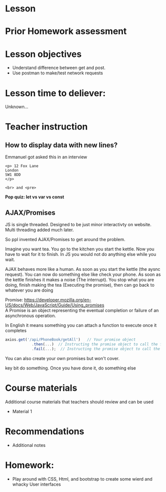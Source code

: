 # Lesson

# Prior Homework assessment

# Lesson objectives
- Understand difference between get and post.
- Use postman to make/test network requests


# Lesson time to deliever:
Unknown...

# Teacher instruction 

## How to display data with new lines?
Emmanuel got asked this in an interview
```
<p> 12 Fox Lane
London
SW1 8DD
</p>
```

```
<br> and <pre>
```

**Pop quiz: let vs var vs const**

## AJAX/Promises
JS is single threaded. Designed to be just minor interactivty on website. Multi threading added much later.

So ppl invented AJAX/Promises to get around the problem.

Imagine you want tea. You go to the kitchen you start the kettle. Now you have to wait for it to finish. In JS you would not do anything else while you wait.

AJAX behaves more like a human. As soon as you start the kettle (the aysnc request). You can now do something else like check your phone. As soon as the kettle finishes it makes a noise (The interrupt). You stop what you are doing, finish making the tea (Executing the promise), then can go back to whatever you are doing

Promise: https://developer.mozilla.org/en-US/docs/Web/JavaScript/Guide/Using_promises  
A Promise is an object representing the eventual completion or failure of an asynchronous operation.


In English it means something you can attach a function to execute once it completes

```js
axios.get('/api/PhoneBook/getAll')   // Your promise object
            .then(...)  // Instructing the promise object to call the function in the brackets once it completes successfully
            .fail(...);  // Instructing the promise object to call the function in the brackets if it fails
```

You can also create your own promises but won't cover.

key bit do something. Once you have done it, do something else


# Course materials
Additional course materials that teachers should review and can be used
- Material 1


# Recommendations
- Additional notes



# Homework:
- Play around with CSS, Html, and bootstrap to create some wierd and whacky User interfaces


